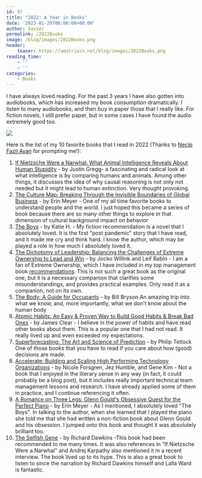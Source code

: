 ```yaml
---
id: 97
title: "2022: A Year in Books"
date: '2023-01-29T00:00:00+00:00'
author: Xavier
permalink: /2022Books
image: /blog/images/2022Books.png
header:
    teaser: https://amatriain.net/blog/images/2022Books.png
reading_time:
    - ''
    - ''
categories:
    - Books
---
```


I have always loved reading. For the past 3 years I have also gotten into audiobooks, which has increased my book consumption dramatically. 
I listen to many audiobooks, and then buy in paper those that I really like. For fiction novels, I still prefer paper, but in some cases 
I have found the audio extremely good too.

<img src="/blog/images/2022Books.png">

Here is the list of my 10 favorite books that I read in 2022 (Thanks to [Necip Fazil Ayan](https://www.linkedin.com/in/necip-fazil-ayan-3241206a) for prompting me!):

1. [If Nietzsche Were a Narwhal: What Animal Intelligence Reveals About Human Stupidity](https://www.amazon.com/Nietzsche-Were-Narwhal-Intelligence-Stupidity/dp/0316388068) - by Justin Gregg- a fascinating and radical look at what intelligence is by comparing humans and animals. Among other things, it discusses the idea of why causal reasoning is not only not needed but it might lead to human extinction. Very thought provoking.
2. [The Culture Map: Breaking Through the Invisible Boundaries of Global Business](https://www.amazon.com/The-Culture-Map-Erin-Meyer-audiobook/dp/B07YL7JTT5) - by Erin Meyer - One of my all time favorite books to understand people and the world. I just hoped this became a series of book because there are so many other things to explore in that dimension of cultural background impact on behavior
3. [The Boys](https://www.amazon.com/Audible-The-Boys-A-Novel/dp/B09W62TRPX/) - by Katie H. - My fiction recommendation is a novel that I absolutely loved. It is the first "post pandemic" story that I have read, and it made me cry and think hard. I know the author, which may be played a role in how much I absolutely loved it.
4. [The Dichotomy of Leadership: Balancing the Challenges of Extreme Ownership to Lead and Win](https://www.amazon.com/The-Dichotomy-of-Leadership-audiobook/dp/B07BN5NGQ5/) - by Jocko Willink and Leif Babin - I am a fan of Extreme Ownership, which I have included in my top management book [recommendations](https://amatriain.net/blog/the-7-1-habits-of-highly-successful-leaders-91cdcd37765/). This is not such a great book as the original one, but it is a necessary companion that clarifies some misunderstandings, and provides practical examples. Only read it as a companion, not on its own.
5. [The Body: A Guide for Occupants](https://www.amazon.com/The-Body-Bill-Bryson-audiobook/dp/B07RB2C1LV/) - by Bill Bryson An amazing trip into what we know, and, more importantly, what we don't know about the human body
6. [Atomic Habits: An Easy & Proven Way to Build Good Habits & Break Bad Ones](https://jamesclear.com/atomic-habits) - by James Clear - I believe in the power of habits and have read other books about them. This is a popular one that I had not read. It really lived up and even exceeded my expectations.
7. [Superforecasting: The Art and Science of Prediction](https://www.amazon.com/Superforecasting-audiobook/dp/B0131HGPQQ/ref=sr_1_1?crid=344ZQ8Z5T1W8I) - by Philip Tetlock One of those books that you have to read if you care about how (good) decisions are made.
8. [Accelerate: Building and Scaling High Performing Technology Organizations](https://www.amazon.com/Accelerate-Building-Performing-Technology-Organizations/dp/B07BMBYHXL) - by Nicole Forsgren, Jez Humble, and Gene Kim - Not a book that I enjoyed in the literary sense in any way (in fact, it could probably be a blog post), but it includes really important technical team management lessons and research. I have already applied some of them in practice, and I continue referencing it often.
9. [A Romance on Three Legs: Glenn Gould's Obsessive Quest for the Perfect Piano](https://www.amazon.com/Romance-Three-Legs-Obsessive-Perfect/dp/1596915242) - by Erin Meyer - As I mentioned, I absolutely loved "The Boys". In talking to the author, when she learned that I played the piano she told me that she had written a non-fiction book about Glenn Gould and his obsession. I jumped onto this book and thought it was absolutely brilliant too.
10. [The Selfish Gene](https://www.amazon.com/The-Selfish-Gene-Richard-Dawkins-audiobook/dp/B004U8NB2M/) - by Richard Dawkins -This book had been recommended to me many times. It was also references in "If Nietzsche Were a Narwhal" and Andrej Karpathy also mentioned it in a recent interview. The book lived up to its hype. This is also a great book to listen to since the narration by Richard Dawkins himself and Lalla Ward is fantastic. 

